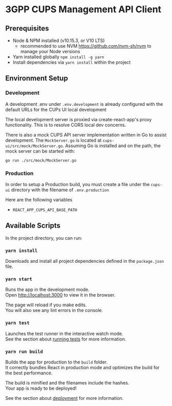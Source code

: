 # 3GPP CUPS Management API Client

## Prerequisites
- Node & NPM installed (v10.15.3, or V10 LTS)
  - recommended to use NVM https://github.com/nvm-sh/nvm to manage your Node versions
- Yarn installed globally `npm install -g yarn`
- Install dependencies via `yarn install` within the project

## Environment Setup

### Development
A development .env under `.env.development` is already configured with the default URLs
for the CUPs UI local development

The local development server is proxied via create-react-app's proxy functionality.
This is to resolve CORS local dev concerns.

There is also a mock CUPS API server implementation written in Go to assist
development. The `MockServer.go` is located at `cups-ui/src/mock/MockServer.go`.
Assuming Go is installed and on the path, the mock server can be started with:

```
go run ./src/mock/MockServer.go
```

### Production

In order to setup a Production build, you must create a file under the `cups-ui`
directory with the filename of `.env.production`

Here are the following variables
- `REACT_APP_CUPS_API_BASE_PATH`

## Available Scripts

In the project directory, you can run:

### `yarn install`

Downloads and install all project dependencies defined in the `package.json`
file.

### `yarn start`

Runs the app in the development mode.<br> Open
[http://localhost:3000](http://localhost:3000) to view it in the browser.

The page will reload if you make edits.<br> You will also see any lint errors in
the console.

### `yarn test`

Launches the test runner in the interactive watch mode.<br> See the section
about [running
tests](https://facebook.github.io/create-react-app/docs/running-tests) for more
information.

### `yarn run build`

Builds the app for production to the `build` folder.<br> It correctly bundles
React in production mode and optimizes the build for the best performance.

The build is minified and the filenames include the hashes.<br> Your app is
ready to be deployed!

See the section about
[deployment](https://facebook.github.io/create-react-app/docs/deployment) for
more information.

